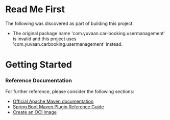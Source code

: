 # Read Me First
The following was discovered as part of building this project:

* The original package name 'com.yuvaan.car-booking.usermanagement' is invalid and this project uses 'com.yuvaan.carbooking.usermanagement' instead.

# Getting Started

### Reference Documentation
For further reference, please consider the following sections:

* [Official Apache Maven documentation](https://maven.apache.org/guides/index.html)
* [Spring Boot Maven Plugin Reference Guide](https://docs.spring.io/spring-boot/docs/2.4.3/maven-plugin/reference/html/)
* [Create an OCI image](https://docs.spring.io/spring-boot/docs/2.4.3/maven-plugin/reference/html/#build-image)

